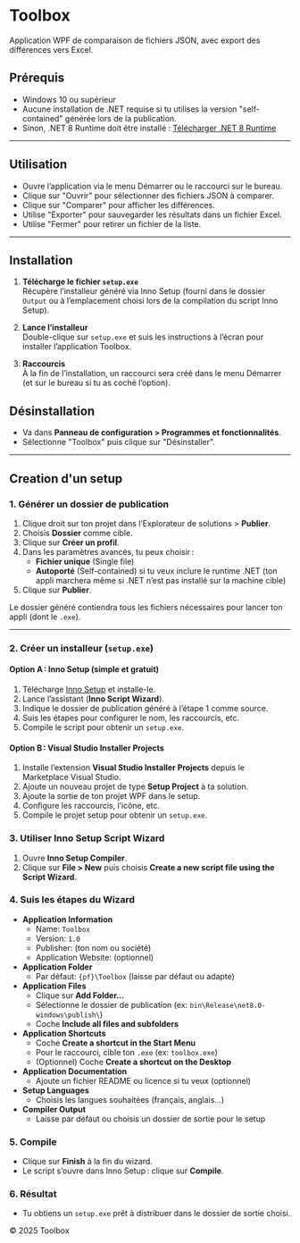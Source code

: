 # Toolbox

Application WPF de comparaison de fichiers JSON, avec export des différences vers Excel.

## Prérequis

- Windows 10 ou supérieur
- Aucune installation de .NET requise si tu utilises la version "self-contained" générée lors de la publication.
- Sinon, .NET 8 Runtime doit être installé : [Télécharger .NET 8 Runtime](https://dotnet.microsoft.com/download/dotnet/8.0)

---

## Utilisation

- Ouvre l’application via le menu Démarrer ou le raccourci sur le bureau.
- Clique sur "Ouvrir" pour sélectionner des fichiers JSON à comparer.
- Clique sur "Comparer" pour afficher les différences.
- Utilise "Exporter" pour sauvegarder les résultats dans un fichier Excel.
- Utilise "Fermer" pour retirer un fichier de la liste.

---

## Installation

1. **Télécharge le fichier `setup.exe`**  
   Récupère l’installeur généré via Inno Setup (fourni dans le dossier `Output` ou à l’emplacement choisi lors de la compilation du script Inno Setup).

2. **Lance l’installeur**  
   Double-clique sur `setup.exe` et suis les instructions à l’écran pour installer l’application Toolbox.

3. **Raccourcis**  
   À la fin de l’installation, un raccourci sera créé dans le menu Démarrer (et sur le bureau si tu as coché l’option).

## Désinstallation

- Va dans **Panneau de configuration > Programmes et fonctionnalités**.
- Sélectionne "Toolbox" puis clique sur "Désinstaller".

---

## Creation d'un setup

### 1. Générer un dossier de publication

1. Clique droit sur ton projet dans l’Explorateur de solutions > **Publier**.
2. Choisis **Dossier** comme cible.
3. Clique sur **Créer un profil**.
4. Dans les paramètres avancés, tu peux choisir :
   - **Fichier unique** (Single file)
   - **Autoporté** (Self-contained) si tu veux inclure le runtime .NET (ton appli marchera même si .NET n’est pas installé sur la machine cible)
5. Clique sur **Publier**.

Le dossier généré contiendra tous les fichiers nécessaires pour lancer ton appli (dont le `.exe`).

---

### 2. Créer un installeur (`setup.exe`)

#### Option A : Inno Setup (simple et gratuit)

1. Télécharge [Inno Setup](https://jrsoftware.org/isinfo.php) et installe-le.
2. Lance l’assistant (**Inno Script Wizard**).
3. Indique le dossier de publication généré à l’étape 1 comme source.
4. Suis les étapes pour configurer le nom, les raccourcis, etc.
5. Compile le script pour obtenir un `setup.exe`.

#### Option B : Visual Studio Installer Projects

1. Installe l’extension **Visual Studio Installer Projects** depuis le Marketplace Visual Studio.
2. Ajoute un nouveau projet de type **Setup Project** à ta solution.
3. Ajoute la sortie de ton projet WPF dans le setup.
4. Configure les raccourcis, l’icône, etc.
5. Compile le projet setup pour obtenir un `setup.exe`.

### 3. Utiliser Inno Setup Script Wizard

1. Ouvre **Inno Setup Compiler**.
2. Clique sur **File > New** puis choisis **Create a new script file using the Script Wizard**.

### 4. Suis les étapes du Wizard

- **Application Information**
  - Name: `Toolbox`
  - Version: `1.0`
  - Publisher: (ton nom ou société)
  - Application Website: (optionnel)
- **Application Folder**
  - Par défaut: `{pf}\Toolbox` (laisse par défaut ou adapte)
- **Application Files**
  - Clique sur **Add Folder...**
  - Sélectionne le dossier de publication (ex: `bin\Release\net8.0-windows\publish\`)
  - Coche **Include all files and subfolders**
- **Application Shortcuts**
  - Coche **Create a shortcut in the Start Menu**
  - Pour le raccourci, cible ton `.exe` (ex: `toolbox.exe`)
  - (Optionnel) Coche **Create a shortcut on the Desktop**
- **Application Documentation**
  - Ajoute un fichier README ou licence si tu veux (optionnel)
- **Setup Languages**
  - Choisis les langues souhaitées (français, anglais...)
- **Compiler Output**
  - Laisse par défaut ou choisis un dossier de sortie pour le setup

### 5. Compile

- Clique sur **Finish** à la fin du wizard.
- Le script s’ouvre dans Inno Setup : clique sur **Compile**.

### 6. Résultat

- Tu obtiens un `setup.exe` prêt à distribuer dans le dossier de sortie choisi.

© 2025 Toolbox
